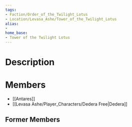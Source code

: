 ```yaml
---
tags:
- Faction/Order_of_the_Twilight_Lotus
- Location/Levasa_Ashe/Tower_of_the_Twilight_Lotus
alias:
- 
home_base:
- Tower of the Twilight Lotus
---
```


# Description


# Members
- [[Antares]]
- [[Levasa Ashe/Player_Characters/Dedera Free|Dedera]]

## Former Members
